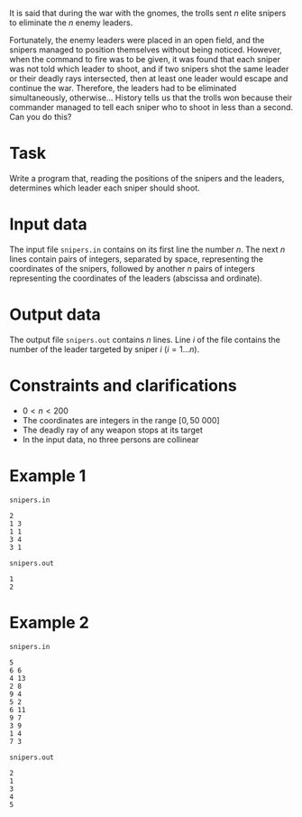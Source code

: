It is said that during the war with the gnomes, the trolls sent $n$ elite snipers to eliminate the $n$ enemy leaders.

Fortunately, the enemy leaders were placed in an open field, and the snipers managed to position themselves without being noticed. However, when the command to fire was to be given, it was found that each sniper was not told which leader to shoot, and if two snipers shot the same leader or their deadly rays intersected, then at least one leader would escape and continue the war. Therefore, the leaders had to be eliminated simultaneously, otherwise... History tells us that the trolls won because their commander managed to tell each sniper who to shoot in less than a second. Can you do this?

# Task

Write a program that, reading the positions of the snipers and the leaders, determines which leader each sniper should shoot.

# Input data

The input file `snipers.in` contains on its first line the number $n$. The next $n$ lines contain pairs of integers, separated by space, representing the coordinates of the snipers, followed by another $n$ pairs of integers representing the coordinates of the leaders (abscissa and ordinate).

# Output data

The output file `snipers.out` contains $n$ lines. Line $i$ of the file contains the number of the leader targeted by sniper $i$ ($i=1 \ldots n$).

# Constraints and clarifications

* $0 < n < 200$
* The coordinates are integers in the range $[0, 50\ 000]$
* The deadly ray of any weapon stops at its target
* In the input data, no three persons are collinear

# Example 1

`snipers.in`
```
2
1 3
1 1
3 4
3 1
```

`snipers.out`
```
1
2
```

# Example 2

`snipers.in`
```
5
6 6
4 13
2 8
9 4
5 2
6 11
9 7
3 9
1 4
7 3
```

`snipers.out`
```
2
1
3
4
5
```